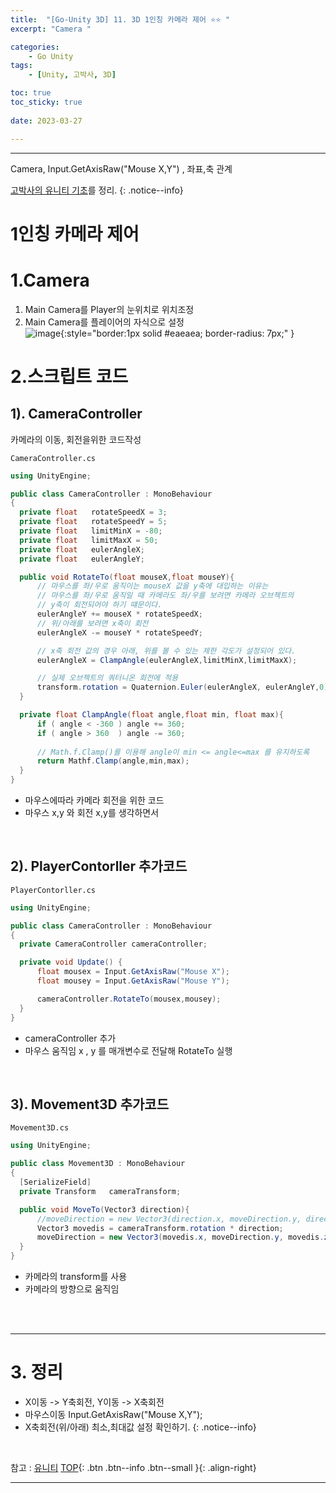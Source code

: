 ```yaml
---
title:  "[Go-Unity 3D] 11. 3D 1인칭 카메라 제어 ⭐⭐ "
excerpt: "Camera "

categories:
    - Go Unity
tags:
    - [Unity, 고박사, 3D]

toc: true
toc_sticky: true
 
date: 2023-03-27

---
```

- - -

Camera, Input.GetAxisRaw("Mouse X,Y") , 좌표,축 관계

[고박사의 유니티 기초](https://www.inflearn.com/course/%EA%B3%A0%EB%B0%95%EC%82%AC-%EC%9C%A0%EB%8B%88%ED%8B%B0-%EA%B8%B0%EC%B4%88/dashboard)를 정리. 
{: .notice--info}


# 1인칭 카메라 제어

# 1.Camera
1.  Main Camera를 Player의 눈위치로 위치조정
2.  Main Camera를 플레이어의 자식으로 설정  
![image](https://user-images.githubusercontent.com/96651722/227966273-ecea7dfc-ad4b-4519-9050-2d3b3babe81b.png){:style="border:1px solid #eaeaea; border-radius: 7px;" }


# 2.스크립트 코드
##  1). CameraController
카메라의 이동, 회전을위한 코드작성  
<div class="notice--primary" markdown="1"> 

`CameraController.cs`
  ```c# 
using UnityEngine;

public class CameraController : MonoBehaviour
{
    private float   rotateSpeedX = 3;
    private float   rotateSpeedY = 5;
    private float   limitMinX = -80;
    private float   limitMaxX = 50;
    private float   eulerAngleX;
    private float   eulerAngleY;

    public void RotateTo(float mouseX,float mouseY){
        // 마우스를 좌/우로 움직이는 mouseX 값을 y축에 대입하는 이유는
        // 마우스를 좌/우로 움직일 때 카메라도 좌/우를 보려면 카메라 오브젝트의
        // y축이 회전되어야 하기 떄문이다.
        eulerAngleY += mouseX * rotateSpeedX;
        // 위/아래를 보려면 x축이 회전
        eulerAngleX -= mouseY * rotateSpeedY;

        // x축 회전 값의 경우 아래, 위를 볼 수 있는 제한 각도가 설정되어 있다.
        eulerAngleX = ClampAngle(eulerAngleX,limitMinX,limitMaxX);

        // 실제 오브젝트의 쿼터니온 회전에 적용
        transform.rotation = Quaternion.Euler(eulerAngleX, eulerAngleY,0);
    }

    private float ClampAngle(float angle,float min, float max){
        if ( angle < -360 ) angle += 360;
        if ( angle > 360  ) angle -= 360;
        
        // Math.f.Clamp()를 이용해 angle이 min <= angle<=max 를 유지하도록
        return Mathf.Clamp(angle,min,max);
    }
}

  ```
-   마우스에따라 카메라 회전을 위한 코드
-   마우스 x,y 와 회전 x,y를 생각하면서 

</div>

<br>

##  2). PlayerContorller 추가코드

<div class="notice--primary" markdown="1"> 

`PlayerContorller.cs`
  ```c# 
using UnityEngine;

public class CameraController : MonoBehaviour
{
    private CameraController cameraController;

    private void Update() {
        float mousex = Input.GetAxisRaw("Mouse X");
        float mousey = Input.GetAxisRaw("Mouse Y");

        cameraController.RotateTo(mousex,mousey);
    }
}

  ```
-   cameraController 추가
-   마우스 움직임 x , y 를 매개변수로 전달해 RotateTo 실행

</div>

<br>

##  3). Movement3D 추가코드

<div class="notice--primary" markdown="1"> 

`Movement3D.cs`
  ```c# 
using UnityEngine;

public class Movement3D : MonoBehaviour
{
    [SerializeField]
    private Transform   cameraTransform;

    public void MoveTo(Vector3 direction){
        //moveDirection = new Vector3(direction.x, moveDirection.y, direction.z);
        Vector3 movedis = cameraTransform.rotation * direction;
        moveDirection = new Vector3(movedis.x, moveDirection.y, movedis.z);
    }
}

  ```
-   카메라의 transform를 사용
-   카메라의 방향으로 움직임

</div>

<br><br>

--- 
# 3. 정리 
-   X이동 -> Y축회전, Y이동 -> X축회전
-   마우스이동 Input.GetAxisRaw("Mouse X,Y");
-   X축회전(위/아래) 최소,최대값 설정 확인하기.
{: .notice--info}


<br>

참고 : [유니티](https://docs.unity3d.com/kr/)
[TOP](#){: .btn .btn--info .btn--small }{: .align-right}
<br>
- - -
